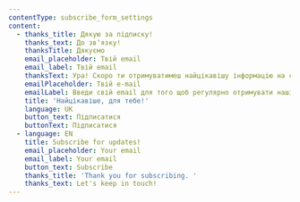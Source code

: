 ```yaml
---
contentType: subscribe_form_settings
content:
  - thanks_title: Дякую за підписку!
    thanks_text: До звʼязку!
    thanksTitle: Дякуємо
    email_placeholder: Твій email
    email_label: Твій email
    thanksText: Ура! Скоро ти отримуватимеш найцікавішу інформацію на свій імейл!
    emailPlaceholder: Твій e-mail
    emailLabel: Введи свій email для того щоб регулярно отримувати наші публікації
    title: 'Найцікавіше, для тебе!'
    language: UK
    button_text: Підписатися
    buttonText: Підписатися
  - language: EN
    title: Subscribe for updates!
    email_placeholder: Your email
    email_label: Your email
    button_text: Subscribe
    thanks_title: 'Thank you for subscribing. '
    thanks_text: Let's keep in touch!
---
```

